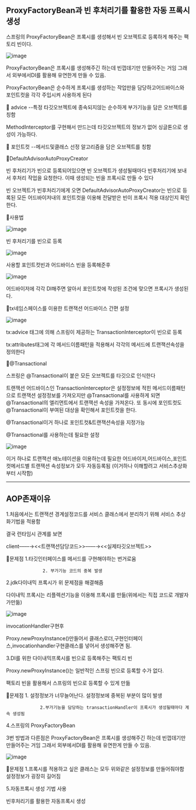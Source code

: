 <h2>ProxyFactoryBean과 빈 후처리기를 활용한 자동 프록시 생성</h2>
스프링의 ProxyFactoryBean은 프록시를 생성해서 빈 오브젝트로 등록하게 해주는 팩토리 빈이다.

![image](https://github.com/Jung-MinGi/SpringStudy/assets/118701129/6a78829b-e070-4466-8738-520532e09843)


 ProxyFactoryBean은 프록시를 생성해주긴 하는데 빈껍데기만 만들어주는 거임 그래서 외부에서DI를 활용해 유연한게 만들 수 있음.

ProxyFactoryBean은 순수하게 프록시를 생성하는 작업만을 담당하고어드바이스와 포인트컷을 각각 주입시켜 사용하게 된다

🧐 advice --특정 타깃오브젝트에 종속되지않는 순수하게 부가기능을 담은 오브젝트를 칭함

MethodInterceptor를 구현해서 만드는데 타깃오브젝트의 정보가 없어 싱글톤으로 생성이 가능하다.

🧐 포인트컷 --메서드및클래스 선정 알고리즘을 담은 오브젝트를 칭함



🧐DefaultAdvisorAutoProxyCreator

빈 후처리기가 빈으로 등록되어있으면 빈 오브젝트가 생성될때마다 빈후처리기에 보내서 후처리 작업을 요청한다. 이때 생성되는 빈을 프록시로 만들 수 있다

빈 오브젝트가 빈후처리기에게 오면 DefaultAdvisorAutoProxyCreator는 빈으로 등록된 모든 어드바이저내의 포인트컷을 이용해 전달받은 빈이 프록시 적용 대상인지 확인한다.

🧐사용법

![image](https://github.com/Jung-MinGi/SpringStudy/assets/118701129/6d9f6b43-91ac-4218-9e08-1b0e9b454d1a)


빈 후처리기를 빈으로 등록

![image](https://github.com/Jung-MinGi/SpringStudy/assets/118701129/4c6c44ba-cef6-4535-b5e5-46145ad5a7db)


사용할  포인트컷빈과 어드바이스 빈을 등록해준후

![image](https://github.com/Jung-MinGi/SpringStudy/assets/118701129/6ba66538-35cd-438e-a36b-22e62bf91118)


어드바이저에 각각 DI해주면 알아서 포인트컷에 작성된 조건에 맞으면 프록시가 생성된다.

🧐tx네임스페이스를 이용한 트랜잭션 어드바이스 간편 설정

![image](https://github.com/Jung-MinGi/SpringStudy/assets/118701129/19cca804-c729-47d5-bcbe-36f4510a894c)


tx:advice 태그에 의해 스프링이 제공하는 TransactionInterceptor이 빈으로 등록

tx:attributes태그에 각 메서드이름패턴을 적용해서 각각의 메서드에 트랜잭션속성을 정의한다

🧐@Transactional

스프링은  @Transactional이 붙은 모든 오브젝트를 타깃으로 인식한다

트랜잭션 어드바이스인 TransactionInterceptor은 설정정보에 적힌 메서드이름패턴으로 트랜잭션 설정정보를 가져오지만 @Transactional를 사용하게 되면  @Transactional의 엘리먼트에서 트랜잭션 속성을 가져온다. 또  동시에 포인트컷도  @Transactional이 부여된 대상을 확인해서 포인트컷을 한다.  

 @Transactional이거 하나로 포인트컷&트랜잭션속성을 지정가능

 @Transactional를 사용하는데 필요한 설정

![image](https://github.com/Jung-MinGi/SpringStudy/assets/118701129/55842b01-71b3-4b33-b109-68dcebc14d7e)


이거 하나로 트랜잭션 애노테이션을 이용하는데 필요한 어드바이저,어드바이스,포인트컷메서드별 트랜잭션 속성정보가 모두 자동등록됨 (이거하나 이해할려고 서비스추상화부터 시작함)
<hr>

<h2>AOP존재이유</h2>

1.처음에서는 트랜잭션 경계설정코드를 서비스 클래스에서 분리하기 위해 서비스 추상화기법을 적용함

결국 런타임시 관계를 보면

client––––→<<트랜잭션담당코드>>––––→<<실제타깃오브젝트>>

🧐문제점 1.타깃인터페이스를 메서드를 구현해야하는 번거로움

                  2. 부가기능 코드의 중복 발생

2.jdk다이내믹 프록시가 위 문제점을 해결해줌

다이내믹 프록시는 리플렉션기능을 이용해 프록시를 만듦(위에서는 직접 코드로 개발자가만듦)

![image](https://github.com/Jung-MinGi/SpringStudy/assets/118701129/6260adc5-bd60-44ec-883c-b8675c1ad817)


invocationHandler구현후 

Proxy.newProxyInstance()만들어서 클래스로더,구현인터페이스,invocationhandler구현클래스를 넣어서 생성해주면 됨.﻿

3.DI를 위한 다이내믹프록시를 빈으로 등록해주는 팩토리 빈

Proxy.newProxyInstance()는 일반적인 스프링 빈으로 등록할 수가 없다.

팩토리 빈을 활용해서 스프링의 빈으로 등록할 수 있게 만듦

🧐문제점 1. 설정정보가 너무늘어난다. 설정정보에 중복된 부분이 많이 발생

                 2.부가기능을 담당하는 transactionHandler이 프록시가 생성될때마다 계속 생성됨

4.스프링의 ProxyFactoryBean

3번 방법과 다른점은 ProxyFactoryBean은 프록시를 생성해주긴 하는데 빈껍데기만 만들어주는 거임 그래서 외부에서DI를 활용해 유연한게 만들 수 있음.

![image](https://github.com/Jung-MinGi/SpringStudy/assets/118701129/9da59ae6-f868-4473-ab10-dc0e6430459a)


🧐문제점 1.프록시를 적용하고 싶은 클래스는 모두 위와같은 설정정보를 만들어줘야함 설정정보가 굉장히 길어짐

5.자동프록시 생성 기법 사용

빈후처리기를 활용한 자동프록시 생성 

